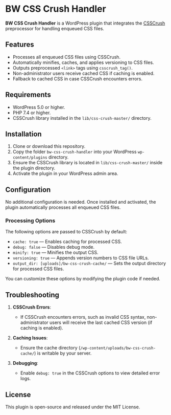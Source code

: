 # BW CSS Crush Handler

**BW CSS Crush Handler** is a WordPress plugin that integrates the [CSSCrush](http://the-echoplex.net/csscrush) preprocessor for handling enqueued CSS files.

## Features

- Processes all enqueued CSS files using CSSCrush.
- Automatically minifies, caches, and applies versioning to CSS files.
- Outputs preprocessed `<link>` tags using `csscrush_tag()`.
- Non-administrator users receive cached CSS if caching is enabled.
- Fallback to cached CSS in case CSSCrush encounters errors.

## Requirements

- WordPress 5.0 or higher.
- PHP 7.4 or higher.
- CSSCrush library installed in the `lib/css-crush-master/` directory.

## Installation

1. Clone or download this repository.
2. Copy the folder `bw-css-crush-handler` into your WordPress `wp-content/plugins` directory.
3. Ensure the CSSCrush library is located in `lib/css-crush-master/` inside the plugin directory.
4. Activate the plugin in your WordPress admin area.

## Configuration

No additional configuration is needed. Once installed and activated, the plugin automatically processes all enqueued CSS files.

### Processing Options

The following options are passed to CSSCrush by default:

- `cache: true` — Enables caching for processed CSS.
- `debug: false` — Disables debug mode.
- `minify: true` — Minifies the output CSS.
- `versioning: true` — Appends version numbers to CSS file URLs.
- `output_dir: [uploads]/bw-css-crush-cache/` — Sets the output directory for processed CSS files.

You can customize these options by modifying the plugin code if needed.

## Troubleshooting

1. **CSSCrush Errors**:
   - If CSSCrush encounters errors, such as invalid CSS syntax, non-administrator users will receive the last cached CSS version (if caching is enabled).

2. **Caching Issues**:
   - Ensure the cache directory (`/wp-content/uploads/bw-css-crush-cache/`) is writable by your server.

3. **Debugging**:
   - Enable `debug: true` in the CSSCrush options to view detailed error logs.

## License

This plugin is open-source and released under the MIT License.
